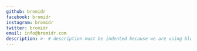 ```yaml
---
github: bromidr
facebook: bromidr
instagram: bromidr
twitter: bromidr
email: info@bromidr.com
description: >- # description must be indented because we are using block scalar
---
```

